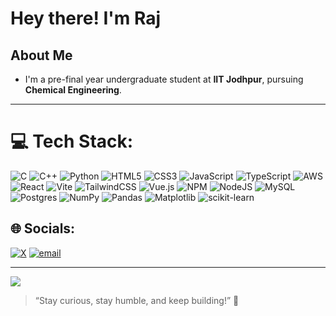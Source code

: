 #  Hey there! I'm Raj

## About Me
- I'm a pre-final year undergraduate student at **IIT Jodhpur**, pursuing **Chemical Engineering**.

---

# 💻 Tech Stack:
![C](https://img.shields.io/badge/c-%2300599C.svg?style=flat-square&logo=c&logoColor=white) ![C++](https://img.shields.io/badge/c++-%2300599C.svg?style=flat-square&logo=c%2B%2B&logoColor=white) ![Python](https://img.shields.io/badge/python-3670A0?style=flat-square&logo=python&logoColor=ffdd54) ![HTML5](https://img.shields.io/badge/html5-%23E34F26.svg?style=flat-square&logo=html5&logoColor=white) ![CSS3](https://img.shields.io/badge/css3-%231572B6.svg?style=flat-square&logo=css3&logoColor=white) ![JavaScript](https://img.shields.io/badge/javascript-%23323330.svg?style=flat-square&logo=javascript&logoColor=%23F7DF1E) ![TypeScript](https://img.shields.io/badge/typescript-%23007ACC.svg?style=flat-square&logo=typescript&logoColor=white) ![AWS](https://img.shields.io/badge/AWS-%23FF9900.svg?style=flat-square&logo=amazon-aws&logoColor=white) ![React](https://img.shields.io/badge/react-%2320232a.svg?style=flat-square&logo=react&logoColor=%2361DAFB) ![Vite](https://img.shields.io/badge/vite-%23646CFF.svg?style=flat-square&logo=vite&logoColor=white) ![TailwindCSS](https://img.shields.io/badge/tailwindcss-%2338B2AC.svg?style=flat-square&logo=tailwind-css&logoColor=white) ![Vue.js](https://img.shields.io/badge/vue.js-%2335495e.svg?style=flat-square&logo=vuedotjs&logoColor=%234FC08D) ![NPM](https://img.shields.io/badge/NPM-%23CB3837.svg?style=flat-square&logo=npm&logoColor=white) ![NodeJS](https://img.shields.io/badge/node.js-6DA55F?style=flat-square&logo=node.js&logoColor=white) ![MySQL](https://img.shields.io/badge/mysql-4479A1.svg?style=flat-square&logo=mysql&logoColor=white) ![Postgres](https://img.shields.io/badge/postgres-%23316192.svg?style=flat-square&logo=postgresql&logoColor=white) ![NumPy](https://img.shields.io/badge/numpy-%23013243.svg?style=flat-square&logo=numpy&logoColor=white) ![Pandas](https://img.shields.io/badge/pandas-%23150458.svg?style=flat-square&logo=pandas&logoColor=white) ![Matplotlib](https://img.shields.io/badge/Matplotlib-%23ffffff.svg?style=flat-square&logo=Matplotlib&logoColor=black) ![scikit-learn](https://img.shields.io/badge/scikit--learn-%23F7931E.svg?style=flat-square&logo=scikit-learn&logoColor=white)

## 🌐 Socials:
[![X](https://img.shields.io/badge/X-black.svg?logo=X&logoColor=white)](https://x.com/rajkhedkar108) [![email](https://img.shields.io/badge/Email-D14836?logo=gmail&logoColor=white)](mailto:rajkhedkar2585@gmail.com) 

---
[![](https://visitcount.itsvg.in/api?id=raj2585&icon=0&color=0)](https://visitcount.itsvg.in)


> “Stay curious, stay humble, and keep building!” 🚀
